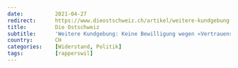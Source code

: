 ```yaml
---
date:          2021-04-27
redirect:      https://www.dieostschweiz.ch/artikel/weitere-kundgebung-keine-bewilligung-wegen-vertrauensbruch-YrN9RJB
title:         Die Ostschweiz
subtitle:      'Weitere Kundgebung: Keine Bewilligung wegen «Vertrauensbruch»'
country:       CH
categories:    [Widerstand, Politik]
tags:          [rapperswil]
---
```

